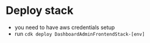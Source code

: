 # Deploy stack

- you need to have aws credentials setup
- run `cdk deploy DashboardAdminFrontendStack-[env]`
